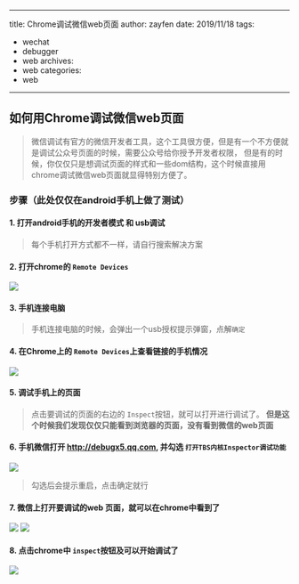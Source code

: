 ------
title: Chrome调试微信web页面
author: zayfen
date: 2019/11/18
tags: 
 - wechat
 - debugger
 - web
archives: 
 - web
categories: 
 - web
------
## 如何用Chrome调试微信web页面
> 微信调试有官方的微信开发者工具，这个工具很方便，但是有一个不方便就是调试公众号页面的时候，需要公众号给你授予开发者权限，
> 但是有的时候，你仅仅只是想调试页面的样式和一些dom结构，这个时候直接用chrome调试微信web页面就显得特别方便了。

### 步骤（此处仅仅在android手机上做了测试）

#### 1. 打开android手机的开发者模式 和 usb调试
> 每个手机打开方式都不一样，请自行搜索解决方案

#### 2. 打开chrome的 `Remote Devices`
![](https://res.cloudinary.com/zayfen/image/upload/v1566456083/img/xfln0smfyyrmta2cgfbg.png)

#### 3. 手机连接电脑
> 手机连接电脑的时候，会弹出一个usb授权提示弹窗，点解`确定`

#### 4. 在Chrome上的 `Remote Devices`上查看链接的手机情况
![](https://res.cloudinary.com/zayfen/image/upload/v1566456090/img/sebny1fdphicnkfmisgx.png)

#### 5. 调试手机上的页面
> 点击要调试的页面的右边的 `Inspect`按钮，就可以打开进行调试了。 **但是这个时候我们发现仅仅只能看到浏览器的页面，没有看到微信的web页面**

#### 6. 手机微信打开 http://debugx5.qq.com, 并勾选 `打开TBS内核Inspector调试功能`
![](https://res.cloudinary.com/zayfen/image/upload/v1566456094/img/xa7exyod0yyavarj1w7f.jpg)
> 勾选后会提示重启，点击确定就行

#### 7. 微信上打开要调试的web 页面，就可以在chrome中看到了
![](https://res.cloudinary.com/zayfen/image/upload/v1566456098/img/nz3ismpqljduymsinjq0.jpg)
![](https://res.cloudinary.com/zayfen/image/upload/v1566456100/img/fo5afmbyo4uvj7qgrgop.png)

#### 8. 点击chrome中 `inspect`按钮及可以开始调试了
![](https://res.cloudinary.com/zayfen/image/upload/v1566456105/img/irjrryrjdx9eq0rqg7pb.png)

